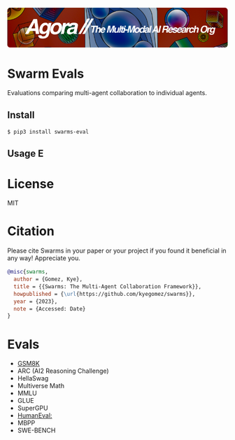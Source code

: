 [![Multi-Modality](agorabanner.png)](https://discord.gg/qUtxnK2NMf)

# Swarm Evals
Evaluations comparing multi-agent collaboration to individual agents. 

## Install

```bash
$ pip3 install swarms-eval
```



## Usage E

# License
MIT


# Citation
Please cite Swarms in your paper or your project if you found it beneficial in any way! Appreciate you.

```bibtex
@misc{swarms,
  author = {Gomez, Kye},
  title = {{Swarms: The Multi-Agent Collaboration Framework}},
  howpublished = {\url{https://github.com/kyegomez/swarms}},
  year = {2023},
  note = {Accessed: Date}
}
```

# Evals
- [GSM8K](https://huggingface.co/datasets/openai/gsm8k)
- ARC (AI2 Reasoning Challenge)
- HellaSwag
- Multiverse Math
- MMLU
- GLUE
- SuperGPU
- [HumanEval: ](https://paperswithcode.com/sota/code-generation-on-humaneval)
- MBPP
- SWE-BENCH